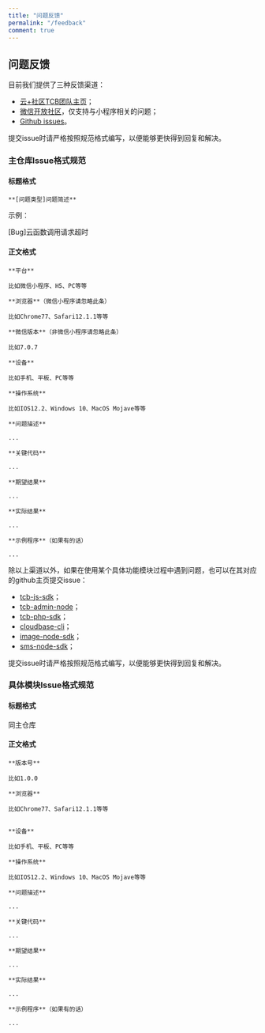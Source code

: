 ```yaml
---
title: "问题反馈"
permalink: "/feedback"
comment: true
---
```


## 问题反馈

目前我们提供了三种反馈渠道：
- [云+社区TCB团队主页](https://cloud.tencent.com/developer/team/tcb)；
- [微信开放社区](https://developers.weixin.qq.com/community/develop/mixflow)，仅支持与小程序相关的问题；
- [Github issues](https://github.com/TencentCloudBase/TencentCloudBase.github.io/issues)。

提交issue时请严格按照规范格式编写，以便能够更快得到回复和解决。

### 主仓库Issue格式规范
#### 标题格式
```
**[问题类型]问题简述**
```

示例：

[Bug]云函数调用请求超时

#### 正文格式
```
**平台**

比如微信小程序、H5、PC等等

**浏览器**（微信小程序请忽略此条）

比如Chrome77、Safari12.1.1等等

**微信版本**（非微信小程序请忽略此条）

比如7.0.7

**设备**

比如手机、平板、PC等等

**操作系统**

比如IOS12.2、Windows 10、MacOS Mojave等等

**问题描述**

...

**关键代码**

...

**期望结果**

...

**实际结果**

...

**示例程序**（如果有的话）

...
```

除以上渠道以外，如果在使用某个具体功能模块过程中遇到问题，也可以在其对应的github主页提交issue：
- [tcb-js-sdk](https://github.com/TencentCloudBase/tcb-js-sdk/issues)；
- [tcb-admin-node](https://github.com/TencentCloudBase/tcb-admin-node/issues)；
- [tcb-php-sdk](https://github.com/TencentCloudBase/tcb-php-sdk/issues)；
- [cloudbase-cli](https://github.com/TencentCloudBase/cloud-base-cli/issues)；
- [image-node-sdk](https://github.com/TencentCloudBase/image-node-sdk/issues)；
- [sms-node-sdk](https://github.com/TencentCloudBase/sms-node-sdk/issues)；

提交issue时请严格按照规范格式编写，以便能够更快得到回复和解决。

### 具体模块Issue格式规范
#### 标题格式

同主仓库

#### 正文格式
```
**版本号**

比如1.0.0

**浏览器**

比如Chrome77、Safari12.1.1等等


**设备**

比如手机、平板、PC等等

**操作系统**

比如IOS12.2、Windows 10、MacOS Mojave等等

**问题描述**

...

**关键代码**

...

**期望结果**

...

**实际结果**

...

**示例程序**（如果有的话）

...
```